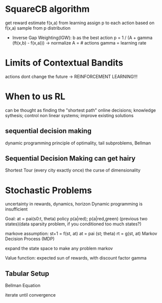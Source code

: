 # SquareCB algorithm
get reward estimate f(x,a) from learning
assign p to each action based on f(x,a)
sample from p distribution
 - Inverse Gap Weighting(IGW): b as the best action
        p = 1 / (A + gamma (ft(x,b) - f(x,a))) -> normalize
        A = # actions
        gamma = learning rate

# Limits of Contextual Bandits
actions dont change the future -> REINFORCEMENT LEARNING!!!

# When to us RL
can be thought as finding the "shortest path"
online decisions; knowledge sythesis; control non linear systems; improve existing solutions

## sequential decision making
dynamic programming
principle of optimality, tail subproblems, Bellman

## Sequential Decision Making can get hairy
Shortest Tour (every city exactly once)
the curse of dimensionality

# Stochastic Problems
uncertainty in rewards, dynamics, horizon
Dynamic programming is insufficient

Goal: at = pai(s0:t, theta) policy
p(a|red); p(a|red,green) (previous two states)(data sparsity problem, if you conditioned too much states?)

markove assumption: 
st+1 = f(st, at)
at = pai (st; theta)
rt = g(st, at)
Markov Decision Process (MDP)

expand the state space to make any problem markov

Value function: expected sun of rewards, with discount factor gamma

## Tabular Setup
Bellman Equation

iterate until convergence